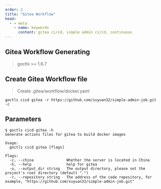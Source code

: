 ```yaml
---
order: 2
title: "Gitea Workflow"
head:
  - - meta
    - name: keywords
      content: gitea ci/cd, simple admin ci/cd, continuous
---
```


## Gitea Workflow Generating

> goctls >= 1.6.7

## Create Gitea Workflow file

> Create .gitea/workflow/docker.yaml

```shell
goctls cicd gitea -r https://github.com/suyuan32/simple-admin-job.git -c
```

## Parameters

```shell
$ goctls cicd gitea -h
Generate actions files for gitea to build docker images

Usage:
  goctls cicd gitea [flags]

Flags:
  -c, --china               Whether the server is located in China
  -h, --help                help for gitea
  -o, --output_dir string   The output directory, please set the project's root directory (default ".")
  -r, --repository string   The address of the code repository, for example, "https://github.com/suyuan32/simple-admin-job.git"
```

